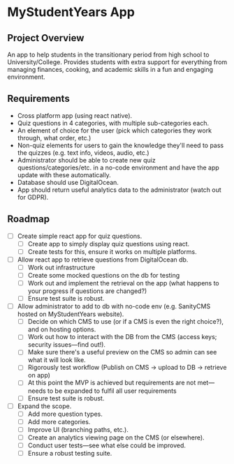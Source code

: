 # MyStudentYears App

## Project Overview
An app to help students in the transitionary period from high school to University/College.  Provides students with extra support for everything from managing finances, cooking, and academic skills in a fun and engaging environment.

## Requirements
* Cross platform app (using react native).
* Quiz questions in 4 categories, with multiple sub-categories each.
* An element of choice for the user (pick which categories they work through, what order, etc.)
* Non-quiz elements for users to gain the knowledge they'll need to pass the quizzes (e.g. text info, videos, audio, etc.)
* Administrator should be able to create new quiz questions/categories/etc. in a no-code environment and have the app update with these automatically.
* Database should use DigitalOcean.
* App should return useful analytics data to the administrator (watch out for GDPR).

## Roadmap
- [ ] Create simple react app for quiz questions.
	- [ ] Create app to simply display quiz questions using react.
	- [ ] Create tests for this, ensure it works on multiple platforms.
- [ ] Allow react app to retrieve questions from DigitalOcean db.
	- [ ] Work out infrastructure
	- [ ] Create some mocked questions on the db for testing
	- [ ] Work out and implement the retrieval on the app (what happens to your progress if questions are changed?)
	- [ ] Ensure test suite is robust.
- [ ] Allow administrator to add to db with no-code env (e.g. SanityCMS hosted on MyStudentYears website).
	- [ ] Decide on which CMS to use (or if a CMS is even the right choice?), and on hosting options.
	- [ ] Work out how to interact with the DB from the CMS (access keys; security issues—find out!).
	- [ ] Make sure there's a useful preview on the CMS so admin can see what it will look like.
	- [ ] Rigorously test workflow (Publish on CMS -> upload to DB -> retrieve on app)
	- [ ] At this point the MVP is achieved but requirements are not met—needs to be expanded to fulfil all user requirements
	- [ ] Ensure test suite is robust.
- [ ] Expand the scope.
	- [ ] Add more question types.
	- [ ] Add more categories.
	- [ ] Improve UI (branching paths, etc.).
	- [ ] Create an analytics viewing page on the CMS (or elsewhere).
	- [ ] Conduct user tests—see what else could be improved.
	- [ ] Ensure a robust testing suite.
